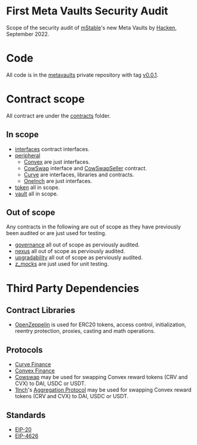 # First Meta Vaults Security Audit

Scope of the security audit of [mStable](https://mstable.org/)'s new Meta Vaults by [Hacken](https://hacken.io/), September 2022.

# Code

All code is in the [metavaults](https://github.com/mstable/metavaults) private repository with tag [v0.0.1](https://github.com/mstable/metavaults/tree/v0.0.1).

# Contract scope

All contract are under the [contracts](./contracts/) folder.

## In scope

-   [interfaces](./contracts/interfaces) contract interfaces.
-   [peripheral](./contracts/peripheral/)
    -   [Convex](./contracts/peripheral/Convex) are just interfaces.
    -   [CowSwap](./contracts/peripheral/Cowswap) interface and [CowSwapSeller](./contracts/peripheral/Cowswap/CowSwapSeller.sol) contract.
    -   [Curve](./contracts/peripheral/Curve) are interfaces, libraries and contracts.
    -   [OneInch](./contracts/peripheral/OneInch) are just interfaces.
-   [token](./contracts/tokens) all in scope.
-   [vault](./contracts/vault) all in scope.

## Out of scope

Any contracts in the following are out of scope as they have previously been audited or are just used for testing.

-   [governance](./contracts/governance) all out of scope as perviously audited.
-   [nexus](./contracts/nexus) all out of scope as perviously audited.
-   [upgradability](./contracts/upgradability) all out of scope as perviously audited.
-   [z_mocks](./contracts/z_mocks/) are just used for unit testing.

# Third Party Dependencies

## Contract Libraries

-   [OpenZeppelin](https://www.openzeppelin.com/contracts) is used for ERC20 tokens, access control, initialization, reentry protection, proxies, casting and math operations.

## Protocols

-   [Curve Finance](https://curve.fi/)
-   [Convex Finance](https://www.convexfinance.com/)
-   [Cowswap](https://cowswap.exchange/) may be used for swapping Convex reward tokens (CRV and CVX) to DAI, USDC or USDT.
-   [1Inch](https://app.1inch.io/)'s [Aggregation Protocol](https://docs.1inch.io/docs/aggregation-protocol/introduction) may be used for swapping Convex reward tokens (CRV and CVX) to DAI, USDC or USDT.

## Standards

-   [EIP-20](https://eips.ethereum.org/EIPS/eip-20)
-   [EIP-4626](https://eips.ethereum.org/EIPS/eip-4626)
